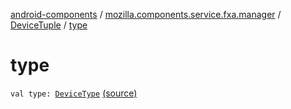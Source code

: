 [android-components](../../index.md) / [mozilla.components.service.fxa.manager](../index.md) / [DeviceTuple](index.md) / [type](./type.md)

# type

`val type: `[`DeviceType`](../../mozilla.components.concept.sync/-device-type/index.md) [(source)](https://github.com/mozilla-mobile/android-components/blob/master/components/service/firefox-accounts/src/main/java/mozilla/components/service/fxa/manager/FxaAccountManager.kt#L70)